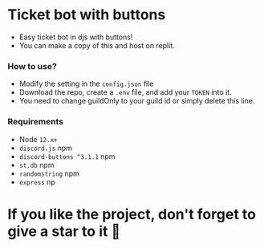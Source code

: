 # Ticket bot with buttons

- Easy ticket bot in djs with buttons!
- You can make a copy of this and host on replit.

### **How to use?**
- Modify the setting in the `config.json` file
- Download the repo, create a `.env` file, and add your `TOKEN` into it.
- You need to change guildOnly to your guild id or simply delete this line.

### Requirements
 - Node `12.x+`
 - `discord.js` npm
 - `discord-buttons ^3.1.1` npm
 - `st.db` npm
 - `randomstring` npm
 - `express` np

# If you like the project, don't forget to give a star to it 🌟



